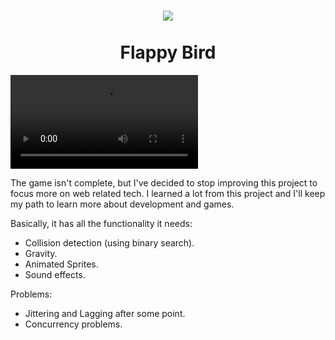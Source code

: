 <h1 align="center">
    <img src="./assets/favicon.ico"><br><br>
    Flappy Bird
</h1>

![](./flappy_bird_demo.mp4)

The game isn't complete, but I've decided to stop improving this project to focus more on web related tech. I learned a lot from this project and I'll keep my path to learn more about development and games. 

Basically, it has all the functionality it needs:
- Collision detection (using binary search).
- Gravity.
- Animated Sprites.
- Sound effects.

Problems:
- Jittering and Lagging after some point.
- Concurrency problems.